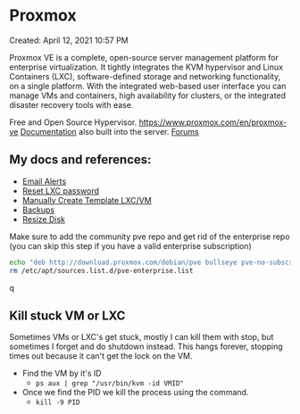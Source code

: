 # Proxmox

Created: April 12, 2021 10:57 PM

Proxmox VE is a complete, open-source server management platform for enterprise virtualization. It tightly integrates the KVM hypervisor and Linux Containers (LXC), software-defined storage and networking functionality, on a single platform. With the integrated web-based user interface you can manage VMs and containers, high availability for clusters, or the integrated disaster recovery tools with ease.

Free and Open Source Hypervisor. https://www.proxmox.com/en/proxmox-ve
[Documentation](https://pve.proxmox.com/pve-docs/) also built into the server. 
[Forums](https://forum.proxmox.com/)

## My docs and references: 
- [Email Alerts](./Email-Alerts.md)
- [Reset LXC password](./forgotLXC_passwd.md)
- [Manually Create Template LXC/VM](./Manually-Create-Templates.md)
- [Backups](./Proxmox-Backup.md)
- [Resize Disk](./resize_disk.md)


Make sure to add the community pve repo and get rid of the enterprise repo (you can skip this step if you have a valid enterprise subscription)
```bash
echo "deb http://download.proxmox.com/debian/pve bullseye pve-no-subscription" >> /etc/apt/sources.list
rm /etc/apt/sources.list.d/pve-enterprise.list
```
q
## Kill stuck VM or LXC
Sometimes VMs or LXC's get stuck, mostly I can kill them with stop, but sometimes I forget and do shutdown instead. This hangs forever, stopping times out because it can't get the lock on the VM.  
* Find the VM by it's ID
  * `ps aux | grep "/usr/bin/kvm -id VMID"`
* Once we find the PID we kill the process using the command.
  * `kill -9 PID`